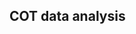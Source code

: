 ## COT data analysis

<!-- TODO: Make a percentage short/long chart -->
<!-- TODO: something like https://cot-reports.com -->